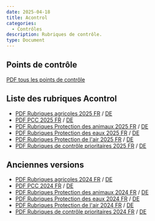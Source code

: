```yaml
---
date: 2025-04-18
title: Acontrol
categories:
  - Contrôles
description: Rubriques de contrôle.
type: Document
---
```


<h2 id="PC">Points de contrôle</h2>

<a href="../../fichiers/toutes_les_rubriques" target="_blank">PDF tous les points de contrôle</a> 

<h2 id="rubriques">Liste des rubriques Acontrol</h2>

<ul>
  <li><a href="../../fichiers/Rubriques agricoles 2025.pdf" target="_blank">PDF Rubriques agricoles 2025 FR</a> / <a href="../../fichiers/Landwirtschaftliche Rubriken 2025.pdf" target="_blank">DE</a></li>
  <li><a href="../../fichiers/Points_de_contrôles_ciblés_2025.pdf" target="_blank">PDF PCC 2025 FR</a> / <a href="../../fichiers/Fokus-Kontrollpunkte 2025.pdf" target="_blank">DE</a></li>
  <li><a href="../../fichiers/Rubriques_relatives_à_la_protection_des_animaux_2025.pdf" target="_blank">PDF Rubriques Protection des animaux 2025 FR</a> / <a href="../../fichiers/Tierschutz-Rubriken 2025.pdf" target="_blank">DE</a></li>
  <li><a href="../../fichiers/Rubriques_relatives_à_la_protection_des_eaux_2025.pdf" target="_blank">PDF Rubriques Protection des eaux 2025 FR</a> / <a href="../../fichiers/Gewässerschutz-Rubriken_2025.pdf" target="_blank">DE</a></li>
  <li><a href="../../fichiers/Rubriques_relatives_à_la_protection_de_l'air_2025.pdf" target="_blank">PDF Rubriques Protection de l'air 2025 FR</a> / <a href="../../fichiers/Luftreinhalte-Rubriken_2025.pdf" target="_blank">DE</a></li>
  <li><a href="../../fichiers/Rubriques_de_contrôles_prioritaires_2025.pdf" target="_blank">PDF Rubriques de contrôle prioritaires 2025 FR</a> / <a href="../../fichiers/Schwerpunktkontrollrubriken 2025.pdf" target="_blank">DE</a></li>
</ul>

<h2 id="old">Anciennes versions</h2>

<ul>
  <li><a href="../../fichiers/Rubriques agricoles 2024.pdf" target="_blank">PDF Rubriques agricoles 2024 FR</a> / <a href="../../fichiers/Landwirtschaftliche Rubriken 2024.pdf" target="_blank">DE</a></li>
  <li><a href="../../fichiers/Points_de_contrôles_ciblés_2024.pdf" target="_blank">PDF PCC 2024 FR</a> / <a href="../../fichiers/Fokus-Kontrollpunkte 2024.pdf" target="_blank">DE</a></li>
  <li><a href="../../fichiers/Rubriques_relatives_à_la_protection_des_animaux_2024.pdf" target="_blank">PDF Rubriques Protection des animaux 2024 FR</a> / <a href="../../fichiers/Tierschutz-Rubriken 2024.pdf" target="_blank">DE</a></li>
  <li><a href="../../fichiers/Rubriques_relatives_à_la_protection_des_eaux_2024.pdf" target="_blank">PDF Rubriques Protection des eaux 2024 FR</a> / <a href="../../fichiers/Gewässerschutz-Rubriken_2024.pdf" target="_blank">DE</a></li>
  <li><a href="../../fichiers/Rubriques_relatives_à_la_protection_de_l'air_2024.pdf" target="_blank">PDF Rubriques Protection de l'air 2024 FR</a> / <a href="../../fichiers/Luftreinhalte-Rubriken_2024.pdf" target="_blank">DE</a></li>
  <li><a href="../../fichiers/Rubriques_de_contrôles_prioritaires_2024.pdf" target="_blank">PDF Rubriques de contrôle prioritaires 2024 FR</a> / <a href="../../fichiers/Schwerpunktkontrollrubriken 2024.pdf" target="_blank">DE</a></li>
</ul>


